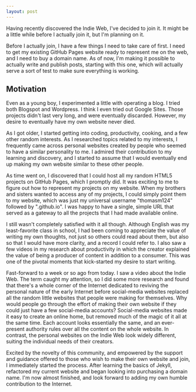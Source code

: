 ```yaml
---
layout: post
---
```


Having recently discovered the Indie Web, I've decided to join it. It might be a little while before I actually join it, but I'm planning on it.

Before I actually join, I have a few things I need to take care of first. I need to get my existing GitHub Pages website ready to represent me on the web, and I need to buy a domain name. As of now, I'm making it possible to actually write and publish posts, starting with this one, which will actually serve a sort of test to make sure everything is working.

## Motivation

Even as a young boy, I experimented a little with operating a blog. I tried both Blogspot and Wordpress. I think I even tried out Google Sites. Those projects didn't last very long, and were eventually discarded. However, my desire to eventually have my own website never died.

As I got older, I started getting into coding, productivity, cooking, and a few other random interests. As I researched topics related to my interests, I frequently came across personal websites created by people who seemed to have a similar personality to me. I admired their contribution to my learning and discovery, and I started to assume that I would eventually end up making my own website similar to these other people.

As time went on, I discovered that I could host all my random HTML5 projects on GitHub Pages, which I promptly did. It was exciting to me to figure out how to represent my projects on my website. When my brothers and sisters wanted to access any of my projects, I could simply point them to my website, which was just my universal username "thomasm124" followed by ".github.io". I was happy to have a single, simple URL that served as a gateway to all the projects that I had made available online.

I still wasn't completely satisfied with it all though. Although English was my least-favorite class in school, I had been coming to appreciate the value of writing my own thoughts, not just so others could read about them, but also so that I would have more clarity, and a record I could refer to. I also saw a few videos in my research about productivity in which the creator explained the value of being a producer of content in addition to a consumer. This was one of the pivotal moments that kick-started my desire to start writing. 

Fast-forward to a week or so ago from today. I saw a video about the Indie Web. The term caught my attention, so I did some more research and found that there's a whole corner of the Internet dedicated to reviving the personal nature of the early Internet before social-media websites replaced all the random little websites that people were making for themselves. Why would people go through the effort of making their own website if they could just have a few social-media accounts? Social-media websites made it easy to create an online home, but removed much of the magic of it all at the same time. Each account looks essentially the same, and an ever-present authority rules over all the content on the whole website. In contrast, the personal websites on the Indie Web look widely different, suiting the individual needs of their creators.

Excited by the novelty of this community, and empowered by the support and guidance offered to those who wish to make their own website and join, I immediately started the process. After learning the basics of Jekyll, refactored my current website and began looking into purchasing a domain name. I'm now almost finished, and look forward to adding my own humble contribution to the Internet.
